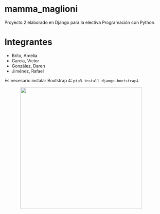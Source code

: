 # mamma_maglioni
Proyecto 2 elaborado en Django para la electiva Programación con Python.

# Integrantes
- Brito, Amelia
- García, Víctor
- González, Daren
- Jiménez, Rafael

Es necesario instalar Bootstrap 4:
`pip3 install django-bootstrap4` 

<p align="center"><img src="https://camo.githubusercontent.com/6d0b16ad2db7e2966bc92df63b015367e1fa540a/68747470733a2f2f692e726564642e69742f666537687631663636747632312e6a7067"width="400"></p>
